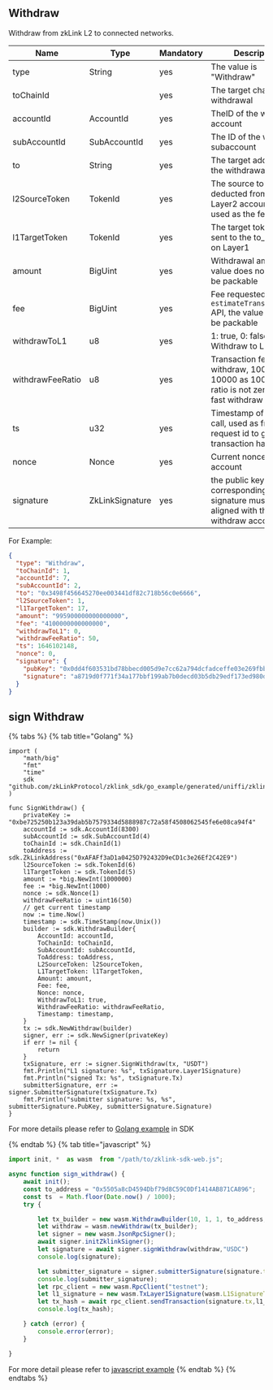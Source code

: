 ## Withdraw

Withdraw from zkLink L2 to connected networks.

| Name             | Type            | Mandatory | Description                                                                                           |
|------------------|-----------------|-----------|-------------------------------------------------------------------------------------------------------|
| type             | String          | yes       | The value is "Withdraw"                                                                               |
| toChainId        |                 | yes       | The target chain of the withdrawal                                                                    |
| accountId        | AccountId       | yes       | TheID of the withdraw account                                                                         |
| subAccountId     | SubAccountId    | yes       | The ID of the withdraw subaccount                                                                     |
| to               | String          | yes       | The target address of the withdrawal                                                                  |
| l2SourceToken    | TokenId         | yes       | The source token to be deducted from the Layer2 account and used as the fee token                     |
| l1TargetToken    | TokenId         | yes       | The target token to be sent to the to_address on Layer1                                               |
| amount           | BigUint         | yes       | Withdrawal amount, the value does not have to be packable                                             |
| fee              | BigUint         | yes       | Fee requested via <code>estimateTransactionFee</code> API, the value should be packable               |
| withdrawToL1     | u8              | yes       | 1: true, 0: false. Withdraw to L1 or not                                                              |
| withdrawFeeRatio | u8              | yes       | Transaction fee for fast withdraw, 100 as 1%, 10000 as 100%, If ratio is not zero means fast withdraw |
| ts               | u32             | yes       | Timestamp of the API call, used as front-end request id to generate transaction hash                  |
| nonce            | Nonce           | yes       | Current nonce of the account                                                                          |
| signature        | ZkLinkSignature | yes       | the public key hash corresponding to the signature must be aligned with the withdraw account          |

For Example:
```json
{
  "type": "Withdraw",
  "toChainId": 1,
  "accountId": 7,
  "subAccountId": 2,
  "to": "0x3498f456645270ee003441df82c718b56c0e6666",
  "l2SourceToken": 1,
  "l1TargetToken": 17,
  "amount": "995900000000000000",
  "fee": "4100000000000000",
  "withdrawToL1": 0,
  "withdrawFeeRatio": 50,
  "ts": 1646102148,
  "nonce": 0,
  "signature": {
    "pubKey": "0x0dd4f603531bd78bbecd005d9e7cc62a794dcfadceffe03e269fbb6b72e9c724",
    "signature": "a8719d0f771f34a177bbf199ab7b0decd03b5db29edf173ed980d19c7864c5a3761111620ab1982ef1bb7459d5a919727e51b895799e2706ddd5a5328146eb01"
  }
}
```

## sign Withdraw

{% tabs %}
{% tab title="Golang" %}
```golang
import (
	"math/big"
	"fmt"
	"time"
	sdk "github.com/zkLinkProtocol/zklink_sdk/go_example/generated/uniffi/zklink_sdk"
)

func SignWithdraw() {
    privateKey := "0xbe725250b123a39dab5b7579334d5888987c72a58f4508062545fe6e08ca94f4"
	accountId := sdk.AccountId(8300)
	subAccountId := sdk.SubAccountId(4)
	toChainId := sdk.ChainId(1)
    toAddress := sdk.ZkLinkAddress("0xAFAFf3aD1a0425D792432D9eCD1c3e26Ef2C42E9")
    l2SourceToken := sdk.TokenId(6)
    l1TargetToken := sdk.TokenId(5)
	amount := *big.NewInt(1000000)
	fee := *big.NewInt(1000)
	nonce := sdk.Nonce(1)
	withdrawFeeRatio := uint16(50)
    // get current timestamp
    now := time.Now()
    timestamp := sdk.TimeStamp(now.Unix())
    builder := sdk.WithdrawBuilder{
        AccountId: accountId,
        ToChainId: toChainId,
        SubAccountId: subAccountId,
        ToAddress: toAddress,
        L2SourceToken: l2SourceToken,
        L1TargetToken: l1TargetToken,
        Amount: amount,
        Fee: fee,
        Nonce: nonce,
        WithdrawToL1: true,
        WithdrawFeeRatio: withdrawFeeRatio,
        Timestamp: timestamp,
    }
    tx := sdk.NewWithdraw(builder)
    signer, err := sdk.NewSigner(privateKey)
    if err != nil {
        return
    }
    txSignature, err := signer.SignWithdraw(tx, "USDT")
    fmt.Println("L1 signature: %s", txSignature.Layer1Signature)
    fmt.Println("signed Tx: %s", txSignature.Tx)
    submitterSignature, err := signer.SubmitterSignature(txSignature.Tx)
    fmt.Println("submitter signature: %s, %s", submitterSignature.PubKey, submitterSignature.Signature)
}
```
For more details please refer to [Golang example](https://github.com/zkLinkProtocol/zklink_sdk/tree/main/examples/Golang) in SDK

{% endtab %}
{% tab title="javascript" %}
```javascript
import init, *  as wasm  from "/path/to/zklink-sdk-web.js";

async function sign_withdraw() {
    await init();
    const to_address = "0x5505a8cD4594Dbf79d8C59C0Df1414AB871CA896";
    const ts  = Math.floor(Date.now() / 1000);
    try {

        let tx_builder = new wasm.WithdrawBuilder(10, 1, 1, to_address,18, "100000000000000", false,10,18,"10000000000000000", 1,ts);
        let withdraw = wasm.newWithdraw(tx_builder);
        let signer = new wasm.JsonRpcSigner();
        await signer.initZklinkSigner();
        let signature = await signer.signWithdraw(withdraw,"USDC")
        console.log(signature);

        let submitter_signature = signer.submitterSignature(signature.tx);
        console.log(submitter_signature);
        let rpc_client = new wasm.RpcClient("testnet");
        let l1_signature = new wasm.TxLayer1Signature(wasm.L1SignatureType.Eth,signature.eth_signature);
        let tx_hash = await rpc_client.sendTransaction(signature.tx,l1_signature,submitter_signature);
        console.log(tx_hash);

    } catch (error) {
        console.error(error);
    }

}
```
For more detail please refer to [javascript example](https://github.com/zkLinkProtocol/zklink_sdk/tree/main/examples/Javascript)
{% endtab %}
{% endtabs %}
